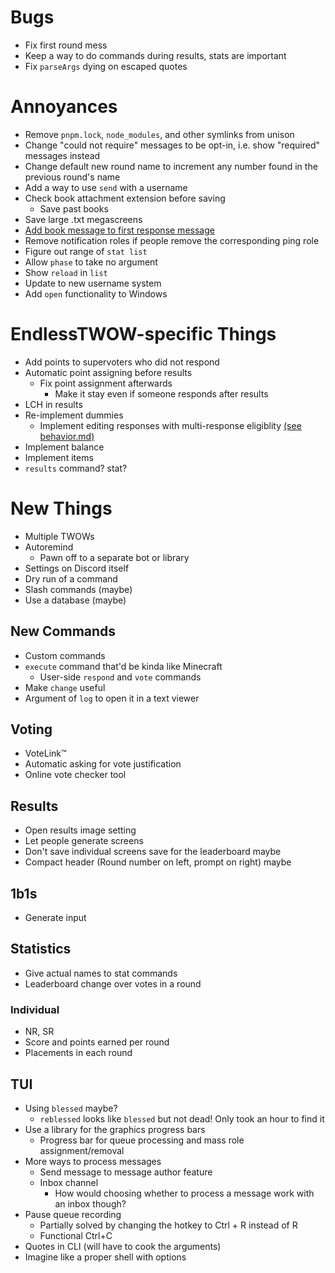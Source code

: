 # Bugs
- Fix first round mess
- Keep a way to do commands during results, stats are important
- Fix `parseArgs` dying on escaped quotes

# Annoyances
- Remove `pnpm.lock`, `node_modules`, and other symlinks from unison
- Change "could not require" messages to be opt-in, i.e. show "required" messages instead
- Change default new round name to increment any number found in the previous round's name
- Add a way to use `send` with a username
- Check book attachment extension before saving
	- Save past books
- Save large .txt megascreens
- [Add book message to first response message](behavior.md#first-response-message)
- Remove notification roles if people remove the corresponding ping role
- Figure out range of `stat list`
- Allow `phase` to take no argument
- Show `reload` in `list`
- Update to new username system
- Add `open` functionality to Windows

# EndlessTWOW-specific Things
- Add points to supervoters who did not respond
- Automatic point assigning before results
	- Fix point assignment afterwards
		- Make it stay even if someone responds after results
- LCH in results
- Re-implement dummies
	- Implement editing responses with multi-response eligiblity [(see behavior.md)](behavior.md#editing-behavior)
- Implement balance
- Implement items
- `results` command? stat?

# New Things
- Multiple TWOWs
- Autoremind
	- Pawn off to a separate bot or library
- Settings on Discord itself
- Dry run of a command
- Slash commands (maybe)
- Use a database (maybe)

## New Commands
- Custom commands
- `execute` command that'd be kinda like Minecraft
	- User-side `respond` and `vote` commands
- Make `change` useful
- Argument of `log` to open it in a text viewer

## Voting
- VoteLink™
- Automatic asking for vote justification
- Online vote checker tool

## Results
- Open results image setting
- Let people generate screens
- Don't save individual screens save for the leaderboard maybe
- Compact header (Round number on left, prompt on right) maybe

## 1b1s
- Generate input

## Statistics
- Give actual names to stat commands
- Leaderboard change over votes in a round

### Individual
- NR, SR
- Score and points earned per round
- Placements in each round

## TUI
- Using `blessed` maybe?
	- `reblessed` looks like `blessed` but not dead! Only took an hour to find it
- Use a library for the graphics progress bars
	- Progress bar for queue processing and mass role assignment/removal
- More ways to process messages
	- Send message to message author feature
	- Inbox channel
		- How would choosing whether to process a message work with an inbox though?
- Pause queue recording
	- Partially solved by changing the hotkey to Ctrl + R instead of R
	- Functional Ctrl+C
- Quotes in CLI (will have to cook the arguments)
- Imagine like a proper shell with options